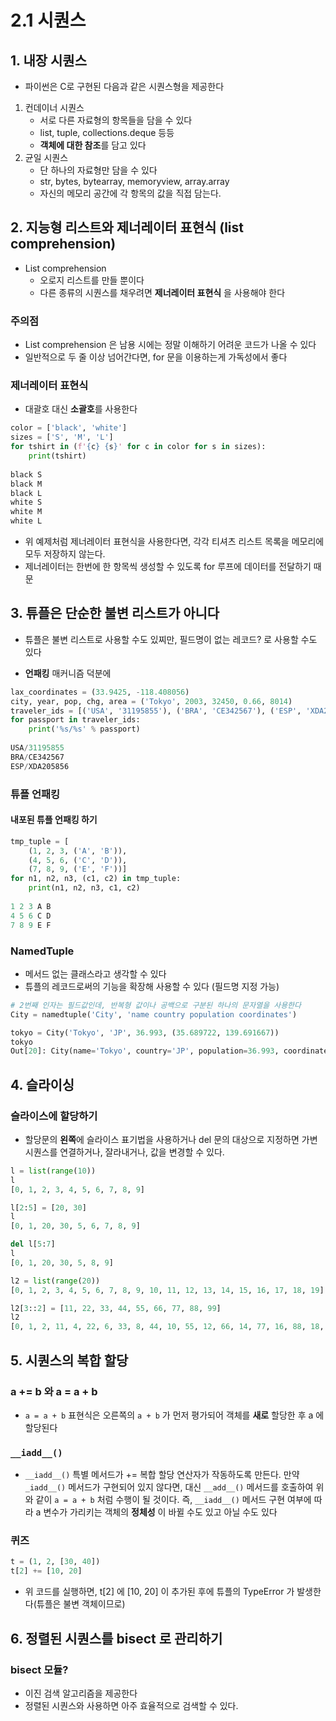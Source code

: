 # 2.1 시퀀스

## 1. 내장 시퀀스

- 파이썬은 C로 구현된 다음과 같은 시퀀스형을 제공한다

1. 컨데이너 시퀀스
   - 서로 다른 자료형의 항목들을 담을 수 있다
   - list, tuple, collections.deque 등등
   - **객체에 대한 참조**를 담고 있다
2. 균일 시퀀스
   - 단 하나의 자료형만 담을 수 있다
   - str, bytes, bytearray, memoryview, array.array
   - 자신의 메모리 공간에 각 항목의 값을 직접 담는다.



## 2. 지능형 리스트와 제너레이터 표현식 (list comprehension)

- List comprehension
  - 오로지 리스트를 만들 뿐이다
  - 다른 종류의 시퀀스를 채우려면 **제너레이터 표현식** 을 사용해야 한다

### 주의점

- List comprehension 은 남용 시에는 정말 이해하기 어려운 코드가 나올 수 있다
- 일반적으로 두 줄 이상 넘어간다면, for 문을 이용하는게 가독성에서 좋다



### 제너레이터 표현식

- 대괄호 대신 **소괄호**를 사용한다 

```python
color = ['black', 'white']
sizes = ['S', 'M', 'L']
for tshirt in (f'{c} {s}' for c in color for s in sizes):
    print(tshirt)
    
black S
black M
black L
white S
white M
white L
```

- 위 예제처럼 제너레이터 표현식을 사용한다면, 각각 티셔츠 리스트 목록을 메모리에 모두 저장하지 않는다.
- 제너레이터는 한번에 한 항목씩 생성할 수 있도록 for 루프에 데이터를 전달하기 때문



## 3. 튜플은 단순한 불변 리스트가 아니다

- 튜플은 불변 리스트로 사용할 수도 있찌만, 필드명이 없는 레코드? 로 사용할 수도 있다

- **언패킹** 매커니즘 덕분에

```python
lax_coordinates = (33.9425, -118.408056)
city, year, pop, chg, area = ('Tokyo', 2003, 32450, 0.66, 8014)
traveler_ids = [('USA', '31195855'), ('BRA', 'CE342567'), ('ESP', 'XDA205856')]
for passport in traveler_ids:
    print('%s/%s' % passport)
    
USA/31195855
BRA/CE342567
ESP/XDA205856
```

### 튜플 언패킹

#### 내포된 튜플 언패킹 하기

```python
tmp_tuple = [
    (1, 2, 3, ('A', 'B')),
    (4, 5, 6, ('C', 'D')),
    (7, 8, 9, ('E', 'F'))]
for n1, n2, n3, (c1, c2) in tmp_tuple:
    print(n1, n2, n3, c1, c2)
    
1 2 3 A B
4 5 6 C D
7 8 9 E F
```

### NamedTuple

- 메서드 없는 클래스라고 생각할 수 있다
- 튜플의 레코드로써의 기능을 확장해 사용할 수 있다 (필드명 지정 가능)

```python
# 2번째 인자는 필드값인데, 반복형 값이나 공백으로 구분된 하나의 문자열을 사용한다
City = namedtuple('City', 'name country population coordinates')

tokyo = City('Tokyo', 'JP', 36.993, (35.689722, 139.691667))
tokyo
Out[20]: City(name='Tokyo', country='JP', population=36.993, coordinates=(35.689722, 139.691667))

```





## 4. 슬라이싱

### 슬라이스에 할당하기

- 할당문의 **왼쪽**에 슬라이스 표기법을 사용하거나 del 문의 대상으로 지정하면 가변 시퀀스를 연결하거나, 잘라내거나, 값을 변경할 수 있다.

```python
l = list(range(10))
l
[0, 1, 2, 3, 4, 5, 6, 7, 8, 9]

l[2:5] = [20, 30]
l
[0, 1, 20, 30, 5, 6, 7, 8, 9]

del l[5:7]
l
[0, 1, 20, 30, 5, 8, 9]

l2 = list(range(20))
[0, 1, 2, 3, 4, 5, 6, 7, 8, 9, 10, 11, 12, 13, 14, 15, 16, 17, 18, 19]

l2[3::2] = [11, 22, 33, 44, 55, 66, 77, 88, 99]
l2
[0, 1, 2, 11, 4, 22, 6, 33, 8, 44, 10, 55, 12, 66, 14, 77, 16, 88, 18, 99]
```



## 5. 시퀀스의 복합 할당

### a += b  와 a = a + b

- `a = a + b` 표현식은 오른쪽의 `a + b` 가 먼저 평가되어 객체를 **새로** 할당한 후 a 에 할당된다

### `__iadd__()`

- `__iadd__()` 특별 메서드가 += 복합 할당 연산자가 작동하도록 만든다. 만약 `_iadd__()` 메서드가 구현되어 있지 않다면, 대신 `__add__()` 메서드를 호출하여 위와 같이 `a = a + b` 처럼 수행이 될 것이다. 즉, `__iadd__()` 메서드 구현 여부에 따라 a 변수가 가리키는 객체의 **정체성** 이 바뀔 수도 있고 아닐 수도 있다

### 퀴즈

```python
t = (1, 2, [30, 40])
t[2] += [10, 20]
```

- 위 코드를 실행하면, t[2] 에 [10, 20] 이 추가된 후에 튜플의 TypeError 가 발생한다(튜플은 불변 객체이므로)



## 6. 정렬된 시퀀스를 bisect 로 관리하기

### bisect 모듈?

- 이진 검색 알고리즘을 제공한다
- 정렬된 시퀀스와 사용하면 아주 효율적으로 검색할 수 있다.

